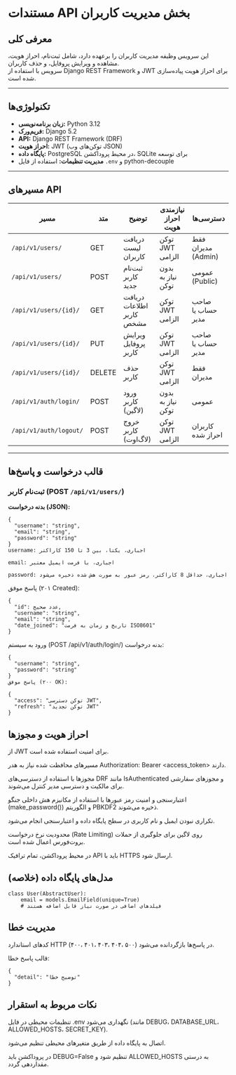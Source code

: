 # مستندات API بخش مدیریت کاربران

## معرفی کلی

این سرویس وظیفه مدیریت کاربران را برعهده دارد، شامل ثبت‌نام، احراز هویت، مشاهده و ویرایش پروفایل، و حذف کاربران.  
سرویس با استفاده از Django REST Framework و JWT برای احراز هویت پیاده‌سازی شده است.

---

## تکنولوژی‌ها

- **زبان برنامه‌نویسی:** Python 3.12  
- **فریم‌ورک:** Django 5.2  
- **API:** Django REST Framework (DRF)  
- **احراز هویت:** JWT (توکن‌های وب JSON)  
- **پایگاه داده:** PostgreSQL در محیط پروداکشن، SQLite برای توسعه  
- **مدیریت تنظیمات:** استفاده از فایل `.env` و python-decouple

---

## مسیرهای API

| مسیر                      | متد  | توضیح                         | نیازمندی احراز هویت   | دسترسی‌ها             |
|---------------------------|-------|------------------------------|----------------------|----------------------|
| `/api/v1/users/`           | GET   | دریافت لیست کاربران           | توکن JWT الزامی       | فقط مدیران (Admin)   |
| `/api/v1/users/`           | POST  | ثبت‌نام کاربر جدید            | بدون نیاز به توکن     | عمومی (Public)       |
| `/api/v1/users/{id}/`      | GET   | دریافت اطلاعات کاربر مشخص     | توکن JWT الزامی       | صاحب حساب یا مدیر     |
| `/api/v1/users/{id}/`      | PUT   | ویرایش پروفایل کاربر          | توکن JWT الزامی       | صاحب حساب یا مدیر     |
| `/api/v1/users/{id}/`      | DELETE| حذف کاربر                    | توکن JWT الزامی       | فقط مدیران           |
| `/api/v1/auth/login/`      | POST  | ورود کاربر (لاگین)            | بدون نیاز به توکن     | عمومی                |
| `/api/v1/auth/logout/`     | POST  | خروج کاربر (لاگ‌اوت)           | توکن JWT الزامی       | کاربران احراز شده    |

---

## قالب درخواست و پاسخ‌ها

### ثبت‌نام کاربر (POST `/api/v1/users/`)

**بدنه درخواست (JSON):**
```
{
  "username": "string",
  "email": "string",
  "password": "string"
}
username: اجباری، یکتا، بین 3 تا 150 کاراکتر

email: اجباری، با فرمت ایمیل معتبر

password: اجباری، حداقل 8 کاراکتر، رمز عبور به صورت هش شده ذخیره می‌شود

```

پاسخ موفق (۲۰۱ Created):
```
{
  "id": عدد صحیح,
  "username": "string",
  "email": "string",
  "date_joined": "تاریخ و زمان به فرمت ISO8601"
}
```

ورود به سیستم (POST /api/v1/auth/login/)
بدنه درخواست:
```
{
  "username": "string",
  "password": "string"
}
پاسخ موفق (۲۰۰ OK):
```

```
{
  "access": "توکن دسترسی JWT",
  "refresh": "توکن تجدید JWT"
}
```

## احراز هویت و مجوزها
از JWT برای امنیت استفاده شده است.

مسیرهای محافظت شده نیاز به هدر Authorization: Bearer <access_token> دارند.

مجوزها با استفاده از دسترسی‌های DRF مانند IsAuthenticated و مجوزهای سفارشی برای مالکیت و دسترسی مدیر کنترل می‌شوند.

اعتبارسنجی و امنیت
رمز عبورها با استفاده از مکانیزم هش داخلی جنگو (make_password()) و الگوریتم PBKDF2 ذخیره می‌شوند.

تکراری نبودن ایمیل و نام کاربری در سطح پایگاه داده و اعتبارسنجی انجام می‌شود.

محدودیت نرخ درخواست (Rate Limiting) روی لاگین برای جلوگیری از حملات بروت‌فورس اعمال شده است.

در محیط پروداکشن، تمام ترافیک API باید با HTTPS ارسال شود.

## مدل‌های پایگاه داده (خلاصه)
```
class User(AbstractUser):
    email = models.EmailField(unique=True)
    # فیلدهای اضافی در صورت نیاز قابل اضافه هستند
```
  
## مدیریت خطا
کدهای استاندارد HTTP (۴۰۰، ۴۰۱، ۴۰۳، ۴۰۴، ۵۰۰) در پاسخ‌ها بازگردانده می‌شود.

قالب پاسخ خطا:
```
{
  "detail": "توضیح خطا"
}
```
## نکات مربوط به استقرار
تنظیمات محیطی در فایل .env نگهداری می‌شود (مانند DEBUG، DATABASE_URL، ALLOWED_HOSTS، SECRET_KEY).

اتصال به پایگاه داده از طریق متغیرهای محیطی تنظیم می‌شود.

در پروداکشن باید DEBUG=False تنظیم شود و ALLOWED_HOSTS به درستی مقداردهی گردد.




